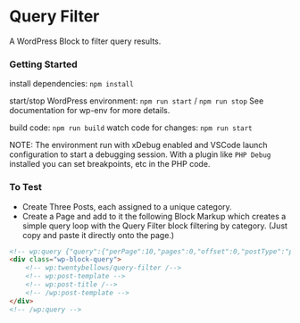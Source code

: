 # Query Filter

A WordPress Block to filter query results.

### Getting Started

install dependencies: `npm install`

start/stop WordPress environment: `npm run start` / `npm run stop`
See documentation for wp-env for more details.

build code: `npm run build`
watch code for changes: `npm run start`

NOTE: The environment run with xDebug enabled and VSCode launch configuration to start a debugging session.  With a plugin like `PHP Debug` installed you can set breakpoints, etc in the PHP code.

### To Test

* Create Three Posts, each assigned to a unique category.
* Create a Page and add to it the following Block Markup which creates a simple query loop with the Query Filter block filtering by category. (Just copy and paste it directly onto the page.)

```html
<!-- wp:query {"query":{"perPage":10,"pages":0,"offset":0,"postType":"post","order":"desc","orderBy":"date","author":"","search":"","exclude":[],"sticky":"","inherit":false,"taxQuery":null,"parents":[],"format":[]}} -->
<div class="wp-block-query">
	<!-- wp:twentybellows/query-filter /-->
	<!-- wp:post-template -->
	<!-- wp:post-title /-->
	<!-- /wp:post-template -->
</div>
<!-- /wp:query -->
```

